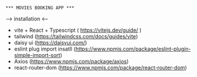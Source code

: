     *** MOVIES BOOKING APP ***

--> installation <--

  * vite + React + Typescript ( https://vitejs.dev/guide/ )
  * tailwind  (https://tailwindcss.com/docs/guides/vite)
  * daisy ui (https://daisyui.com/)
  * eslint plug import insatll (https://www.npmjs.com/package/eslint-plugin-simple-import-sort)
  * Axios  (https://www.npmjs.com/package/axios)
  * react-router-dom (https://www.npmjs.com/package/react-router-dom)
  

